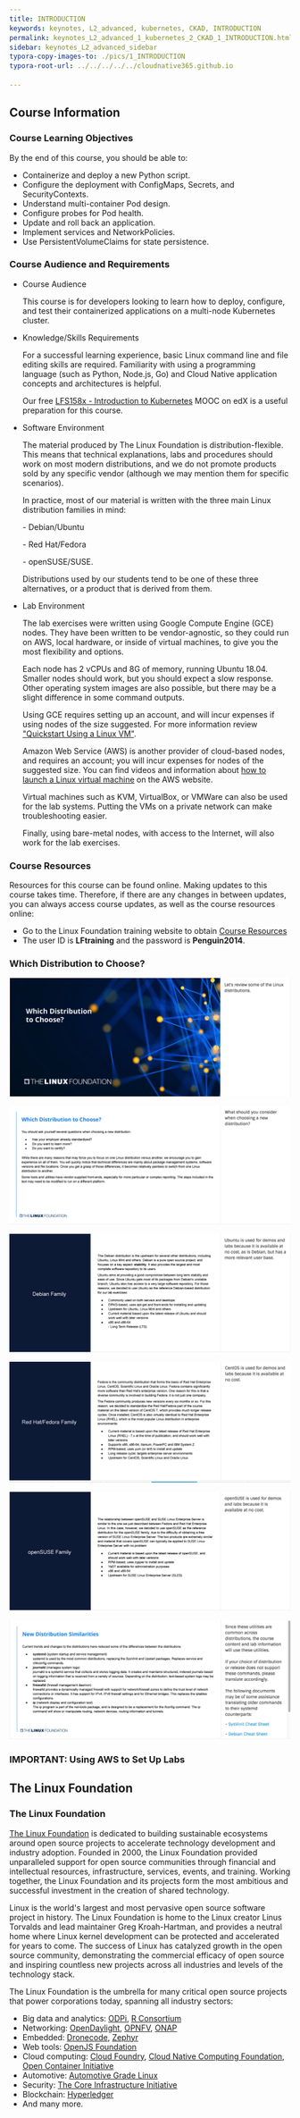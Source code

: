 ```yaml
---
title: INTRODUCTION
keywords: keynotes, L2_advanced, kubernetes, CKAD, INTRODUCTION
permalink: keynotes_L2_advanced_1_kubernetes_2_CKAD_1_INTRODUCTION.html
sidebar: keynotes_L2_advanced_sidebar
typora-copy-images-to: ./pics/1_INTRODUCTION
typora-root-url: ../../../../../cloudnative365.github.io

---
```


## Course Information

### Course Learning Objectives

By the end of this course, you should be able to:

- Containerize and deploy a new Python script.
- Configure the deployment with ConfigMaps, Secrets, and SecurityContexts.
- Understand multi-container Pod design.
- Configure probes for Pod health.
- Update and roll back an application.
- Implement services and NetworkPolicies.
- Use PersistentVolumeClaims for state persistence.

### Course Audience and Requirements

+ Course Audience

  This course is for developers looking to learn how to deploy, configure, and test their containerized applications on a multi-node Kubernetes cluster.

+ Knowledge/Skills Requirements

  For a successful learning experience, basic Linux command line and file editing skills are required. Familiarity with using a programming language (such as Python, Node.js, Go) and Cloud Native application concepts and architectures is helpful.

  Our free [LFS158x - Introduction to Kubernetes](https://www.edx.org/course/introduction-to-kubernetes) MOOC on edX is a useful preparation for this course.

+ Software Environment

  The material produced by The Linux Foundation is distribution-flexible. This means that technical explanations, labs and procedures should work on most modern distributions, and we do not promote products sold by any specific vendor (although we may mention them for specific scenarios).

  In practice, most of our material is written with the three main Linux distribution families in mind: 

  \- Debian/Ubuntu

  \- Red Hat/Fedora

  \- openSUSE/SUSE. 

  Distributions used by our students tend to be one of these three alternatives, or a product that is derived from them.

+ Lab Environment

  The lab exercises were written using Google Compute Engine (GCE) nodes. They have been written to be vendor-agnostic, so they could run on AWS, local hardware, or inside of virtual machines, to give you the most flexibility and options.

  Each node has 2 vCPUs and 8G of memory, running Ubuntu 18.04. Smaller nodes should work, but you should expect a slow response. Other operating system images are also possible, but there may be a slight difference in some command outputs.

  Using GCE requires setting up an account, and will incur expenses if using nodes of the size suggested. For more information review ["Quickstart Using a Linux VM"](https://cloud.google.com/compute/docs/quickstart-linux).

  Amazon Web Service (AWS) is another provider of cloud-based nodes, and requires an account; you will incur expenses for nodes of the suggested size. You can find videos and information about [how to launch a Linux virtual machine](https://aws.amazon.com/getting-started/tutorials/launch-a-virtual-machine/) on the AWS website. 

  Virtual machines such as KVM, VirtualBox, or VMWare can also be used for the lab systems. Putting the VMs on a private network can make troubleshooting easier.

  Finally, using bare-metal nodes, with access to the Internet, will also work for the lab exercises.

### Course Resources

Resources for this course can be found online. Making updates to this course takes time. Therefore, if there are any changes in between updates, you can always access course updates, as well as the course resources online:

- Go to the Linux Foundation training website to obtain [Course Resources](https://training.linuxfoundation.org/cm/LFD259/)
- The user ID is **LFtraining** and the password is **Penguin2014**. 

### Which Distribution to Choose?

![image-20200425110009299](/pages/keynotes/L2_advanced/2_CKAD/pics/1_INTRODUCTION/image-20200425110009299.png)

![image-20200425110035118](/pages/keynotes/L2_advanced/2_CKAD/pics/1_INTRODUCTION/image-20200425110035118.png)

![image-20200425110119137](/pages/keynotes/L2_advanced/2_CKAD/pics/1_INTRODUCTION/image-20200425110119137.png)

![image-20200425110136998](/pages/keynotes/L2_advanced/2_CKAD/pics/1_INTRODUCTION/image-20200425110136998.png)

![image-20200425110152962](/pages/keynotes/L2_advanced/2_CKAD/pics/1_INTRODUCTION/image-20200425110152962.png)

![image-20200425110209810](/pages/keynotes/L2_advanced/2_CKAD/pics/1_INTRODUCTION/image-20200425110209810.png)

### IMPORTANT: Using AWS to Set Up Labs

## The Linux Foundation

### The Linux Foundation

[The Linux Foundation](https://www.linuxfoundation.org/) is dedicated to building sustainable ecosystems around open source projects to accelerate technology development and industry adoption. Founded in 2000, the Linux Foundation provided unparalleled support for open source communities through financial and intellectual resources, infrastructure, services, events, and training. Working together, the Linux Foundation and its projects form the most ambitious and successful investment in the creation of shared technology.

Linux is the world's largest and most pervasive open source software project in history. The Linux Foundation is home to the Linux creator Linus Torvalds and lead maintainer Greg Kroah-Hartman, and provides a neutral home where Linux kernel development can be protected and accelerated for years to come. The success of Linux has catalyzed growth in the open source community, demonstrating the commercial efficacy of open source and inspiring countless new projects across all industries and levels of the technology stack.

The Linux Foundation is the umbrella for many critical open source projects that power corporations today, spanning all industry sectors:

- Big data and analytics: [ODPi](https://www.odpi.org/), [R Consortium](https://www.r-consortium.org/)
- Networking: [OpenDaylight](https://www.opendaylight.org/), [OPNFV](https://www.opnfv.org/), [ONAP](https://www.onap.org/)
- Embedded: [Dronecode](https://www.dronecode.org/), [Zephyr](https://www.zephyrproject.org/)
- Web tools: [OpenJS Foundation](https://openjsf.org/)
- Cloud computing: [Cloud Foundry](https://www.cloudfoundry.org/), [Cloud Native Computing Foundation](https://www.cncf.io/), [Open Container Initiative](https://www.opencontainers.org/)
- Automotive: [Automotive Grade Linux](https://www.automotivelinux.org/)
- Security: [The Core Infrastructure Initiative](https://www.coreinfrastructure.org/)
- Blockchain: [Hyperledger](https://www.hyperledger.org/)
- And many more.